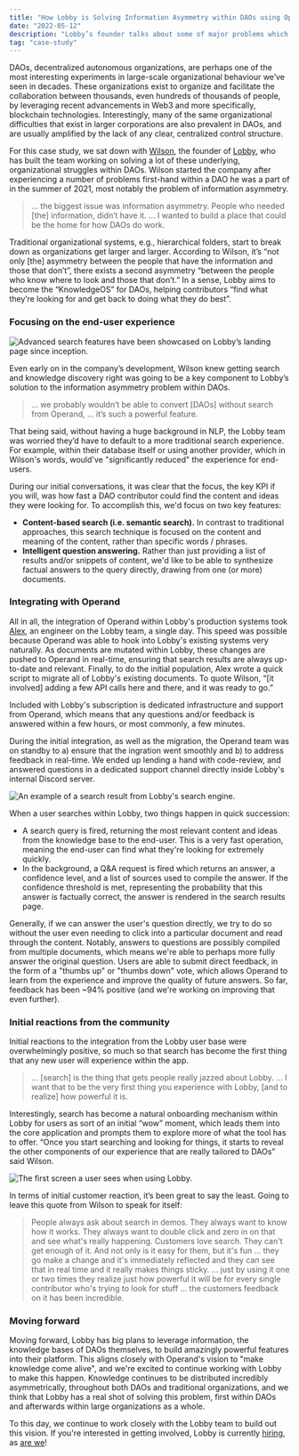 ```yaml
---
title: "How Lobby is Solving Information Asymmetry within DAOs using Operand"
date: "2022-05-12"
description: "Lobby’s founder talks about some of major problems which exist within DAOs today, notably information asymmetry between contributors, and how their team is tackling these problems with Operand."
tag: "case-study"
---
```


DAOs, decentralized autonomous organizations, are perhaps one of the most interesting experiments in large-scale organizational behaviour we’ve seen in decades. These organizations exist to organize and facilitate the collaboration between thousands, even hundreds of thousands of people, by leveraging recent advancements in Web3 and more specifically, blockchain technologies. Interestingly, many of the same organizational difficulties that exist in larger corporations are also prevalent in DAOs, and are usually amplified by the lack of any clear, centralized control structure.

For this case study, we sat down with [Wilson](https://twitter.com/WiLSONSACCOUNT/), the founder of [Lobby](https://www.lobby.so/), who has built the team working on solving a lot of these underlying, organizational struggles within DAOs. Wilson started the company after experiencing a number of problems first-hand within a DAO he was a part of in the summer of 2021, most notably the problem of information asymmetry.

> ... the biggest issue was information asymmetry. People who needed [the] information, didn’t have it. ... I wanted to build a place that could be the home for how DAOs do work.

Traditional organizational systems, e.g., hierarchical folders, start to break down as organizations get larger and larger. According to Wilson, it’s “not only [the] asymmetry between the people that have the information and those that don’t”, there exists a second asymmetry “between the people who know where to look and those that don’t.” In a sense, Lobby aims to become the “KnowledgeOS” for DAOs, helping contributors “find what they’re looking for and get back to doing what they do best”.

### Focusing on the end-user experience

![Advanced search features have been showcased on Lobby’s landing page since inception.](/assets/lobby/lobby-homepage.png)

Even early on in the company’s development, Wilson knew getting search and knowledge discovery right was going to be a key component to Lobby’s solution to the information asymmetry problem within DAOs.

> ... we probably wouldn’t be able to convert [DAOs] without search from Operand, ... it’s such a powerful feature.

That being said, without having a huge background in NLP, the Lobby team was worried they’d have to default to a more traditional search experience. For example, within their database itself or using another provider, which in Wilson's words, would've "significantly reduced" the experience for end-users.

During our initial conversations, it was clear that the focus, the key KPI if you will, was how fast a DAO contributor could find the content and ideas they were looking for. To accomplish this, we'd focus on two key features:

- **Content-based search (i.e. semantic search).** In contrast to traditional approaches, this search technique is focused on the content and meaning of the content, rather than specific words / phrases.
- **Intelligent question answering.** Rather than just providing a list of results and/or snippets of content, we'd like to be able to synthesize factual answers to the query directly, drawing from one (or more) documents.

### Integrating with Operand

All in all, the integration of Operand within Lobby's production systems took [Alex](https://twitter.com/zthh626), an engineer on the Lobby team, a single day. This speed was possible because Operand was able to hook into Lobby's existing systems very naturally. As documents are mutated within Lobby, these changes are pushed to Operand in real-time, ensuring that search results are always up-to-date and relevant. Finally, to do the initial population, Alex wrote a quick script to migrate all of Lobby's existing documents. To quote Wilson, “[it involved] adding a few API calls here and there, and it was ready to go.”

Included with Lobby's subscription is dedicated infrastructure and support from Operand, which means that any questions and/or feedback is answered within a few hours, or most commonly, a few minutes.

During the initial integration, as well as the migration, the Operand team was on standby to a) ensure that the ingration went smoothly and b) to address feedback in real-time. We ended up lending a hand with code-review, and answered questions in a dedicated support channel directly inside Lobby's internal Discord server.

![An example of a search result from Lobby's search engine.](/assets/lobby/lobby-bitcoin-litecoin.png)

When a user searches within Lobby, two things happen in quick succession:

- A search query is fired, returning the most relevant content and ideas from the knowledge base to the end-user. This is a very fast operation, meaning the end-user can find what they're looking for extremely quickly.
- In the background, a Q&A request is fired which returns an answer, a confidence level, and a list of sources used to compile the answer. If the confidence threshold is met, representing the probability that this answer is factually correct, the answer is rendered in the search results page.

Generally, if we can answer the user's question directly, we try to do so without the user even needing to click into a particular document and read through the content. Notably, answers to questions are possibly compiled from multiple documents, which means we're able to perhaps more fully answer the original question. Users are able to submit direct feedback, in the form of a "thumbs up" or "thumbs down" vote, which allows Operand to learn from the experience and improve the quality of future answers. So far, feedback has been ~94% positive (and we're working on improving that even further).

### Initial reactions from the community

Initial reactions to the integration from the Lobby user base were overwhelmingly positive, so much so that search has become the first thing that any new user will experience within the app.

> … [search] is the thing that gets people really jazzed about Lobby. ... I want that to be the very first thing you experience with Lobby, [and to realize] how powerful it is.

Interestingly, search has become a natural onboarding mechanism within Lobby for users as sort of an initial “wow” moment, which leads them into the core application and prompts them to explore more of what the tool has to offer. “Once you start searching and looking for things, it starts to reveal the other components of our experience that are really tailored to DAOs” said Wilson.

![The first screen a user sees when using Lobby.](/assets/lobby/lobby-searchbar.png)

In terms of initial customer reaction, it’s been great to say the least. Going to leave this quote from Wilson to speak for itself:

> People always ask about search in demos. They always want to know how it works. They always want to double click and zero in on that and see what's really happening. Customers love search. They can't get enough of it. And not only is it easy for them, but it's fun ... they go make a change and it's immediately reflected and they can see that in real time and it really makes things sticky. … just by using it one or two times they realize just how powerful it will be for every single contributor who's trying to look for stuff ... the customers feedback on it has been incredible.

### Moving forward

Moving forward, Lobby has big plans to leverage information, the knowledge bases of DAOs themselves, to build amazingly powerful features into their platform. This aligns closely with Operand's vision to "make knowledge come alive", and we're excited to continue working with Lobby to make this happen. Knowledge continues to be distributed incredibly asymmetrically, throughout both DAOs and traditional organizations, and we think that Lobby has a real shot of solving this problem, first within DAOs and afterwards within large organizations as a whole.

To this day, we continue to work closely with the Lobby team to build out this vision. If you're interested in getting involved, Lobby is currently [hiring](https://www.lobby.so/careers), as [are we](/about)!
